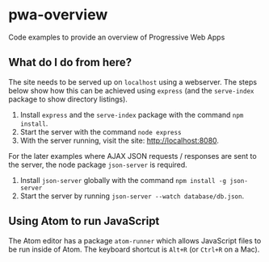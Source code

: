 
# pwa-overview
Code examples to provide an overview of Progressive Web Apps



## What do I do from here?

The site needs to be served up on `localhost` using a webserver.
The steps below show how this can be achieved using `express` (and the `serve-index` package to show directory listings).

1. Install `express` and the `serve-index` package with the command `npm install`.
2. Start the server with the command `node express`
3. With the server running, visit the site: [http://localhost:8080](http://localhost:8080).

For the later examples where AJAX JSON requests / responses are sent to the server, the node package `json-server` is required.

1. Install `json-server` globally with the command `npm install -g json-server`
2. Start the server by running `json-server --watch database/db.json`.


## Using Atom to run JavaScript
The Atom editor has a package `atom-runner` which allows JavaScript files to be run inside of Atom.
The keyboard shortcut is `Alt+R` (or `Ctrl+R` on a Mac).
